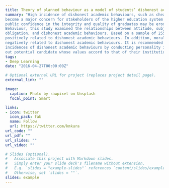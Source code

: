 ```yaml
---
title: Theory of planned behaviour as a model of students’ dishonest academic behaviours:  Evidence from Polytechnics in the Northwest Geo-Political Zone of Nigeria.
summary: "High incidence of dishonest academic behaviours, such as cheating, plagiarism, and exchange of sex for better grades has
become a major concern for stakeholders of the higher education system in Nigeria. This problem has reached a point where
public confidence in the integrity and quality of graduates may be eroded. Drawing from Ajzen’s (1991) Theory of Planned
Behaviour, this study examined the relationships between attitude, subjective norms, perceived behavioural control, moral
obligation, and dishonest academic behaviours. Based on a sample of 255 polytechnics students in the Northwest Geopolitical zone of Nigeria, the results showed that attitude, subjective norms, and perceived behavioural control were
positively related to dishonest academic behaviours. In addition, moral obligation was found to be significantly and
negatively related to dishonest academic behaviours. It is recommended that management of polytechnics can minimize the
incidences of dishonest academic behaviours by conducting personality inventory test during admission process to screen
out potential candidate whose values accord to that of their institution."
tags:
- Deep Learning
date: "2016-04-27T00:00:00Z"

# Optional external URL for project (replaces project detail page).
external_link: ""

image:
  caption: Photo by rawpixel on Unsplash
  focal_point: Smart

links:
- icon: twitter
  icon_pack: fab
  name: Follow
  url: https://twitter.com/kmkura
url_code: ""
url_pdf: ""
url_slides: ""
url_video: ""

# Slides (optional).
#   Associate this project with Markdown slides.
#   Simply enter your slide deck's filename without extension.
#   E.g. `slides = "example-slides"` references `content/slides/example-slides.md`.
#   Otherwise, set `slides = ""`.
slides: example
---
```

